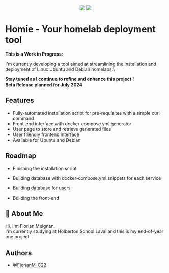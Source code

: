 <p align="center">
<img src="https://kyekgrodzyclwvfppjnq.supabase.co/storage/v1/object/public/storage/Homie_Lowercase_Black_-_Underline.png#gh-light-mode-only">
<img src="https://kyekgrodzyclwvfppjnq.supabase.co/storage/v1/object/public/storage/Homie_Lowercase_White___Underline.png#gh-dark-mode-only">
</p>

# Homie - Your homelab deployment tool

**This is a Work in Progress:**

I'm currently developing a tool aimed at streamlining the installation and deployment of Linux Ubuntu and Debian homelabs.\

**Stay tuned as I continue to refine and enhance this project !** \
**Beta Release planned for July 2024**



## Features

- Fully-automated installation script for pre-requisites with a simple curl command
- Front-end interface with docker-compose.yml generator
- User page to store and retrieve generated files
- User friendly frontend interface
- Available for Ubuntu and Debian


## Roadmap

- Finishing the installation script

- Building database with docker-compose.yml snippets for each service

- Building database for users

- Building the front-end


## 🚀 About Me
Hi, I'm Florian Meignan. \
I'm currently studying at Holberton School Laval and this is my end-of-year one project.
## Authors

- [@FlorianM-C22](https://www.github.com/FlorianM-C22)

